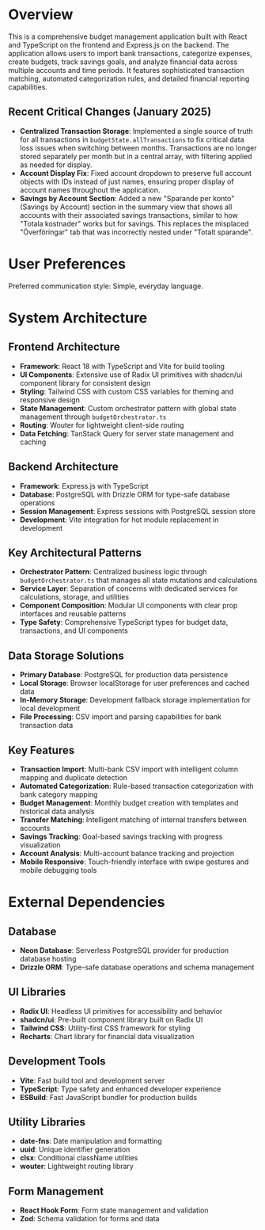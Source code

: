 # Overview

This is a comprehensive budget management application built with React and TypeScript on the frontend and Express.js on the backend. The application allows users to import bank transactions, categorize expenses, create budgets, track savings goals, and analyze financial data across multiple accounts and time periods. It features sophisticated transaction matching, automated categorization rules, and detailed financial reporting capabilities.

## Recent Critical Changes (January 2025)

- **Centralized Transaction Storage**: Implemented a single source of truth for all transactions in `budgetState.allTransactions` to fix critical data loss issues when switching between months. Transactions are no longer stored separately per month but in a central array, with filtering applied as needed for display.
- **Account Display Fix**: Fixed account dropdown to preserve full account objects with IDs instead of just names, ensuring proper display of account names throughout the application.
- **Savings by Account Section**: Added a new "Sparande per konto" (Savings by Account) section in the summary view that shows all accounts with their associated savings transactions, similar to how "Totala kostnader" works but for savings. This replaces the misplaced "Överföringar" tab that was incorrectly nested under "Totalt sparande".

# User Preferences

Preferred communication style: Simple, everyday language.

# System Architecture

## Frontend Architecture

- **Framework**: React 18 with TypeScript and Vite for build tooling
- **UI Components**: Extensive use of Radix UI primitives with shadcn/ui component library for consistent design
- **Styling**: Tailwind CSS with custom CSS variables for theming and responsive design
- **State Management**: Custom orchestrator pattern with global state management through `budgetOrchestrator.ts`
- **Routing**: Wouter for lightweight client-side routing
- **Data Fetching**: TanStack Query for server state management and caching

## Backend Architecture

- **Framework**: Express.js with TypeScript
- **Database**: PostgreSQL with Drizzle ORM for type-safe database operations
- **Session Management**: Express sessions with PostgreSQL session store
- **Development**: Vite integration for hot module replacement in development

## Key Architectural Patterns

- **Orchestrator Pattern**: Centralized business logic through `budgetOrchestrator.ts` that manages all state mutations and calculations
- **Service Layer**: Separation of concerns with dedicated services for calculations, storage, and utilities
- **Component Composition**: Modular UI components with clear prop interfaces and reusable patterns
- **Type Safety**: Comprehensive TypeScript types for budget data, transactions, and UI components

## Data Storage Solutions

- **Primary Database**: PostgreSQL for production data persistence
- **Local Storage**: Browser localStorage for user preferences and cached data
- **In-Memory Storage**: Development fallback storage implementation for local development
- **File Processing**: CSV import and parsing capabilities for bank transaction data

## Key Features

- **Transaction Import**: Multi-bank CSV import with intelligent column mapping and duplicate detection
- **Automated Categorization**: Rule-based transaction categorization with bank category mapping
- **Budget Management**: Monthly budget creation with templates and historical data analysis
- **Transfer Matching**: Intelligent matching of internal transfers between accounts
- **Savings Tracking**: Goal-based savings tracking with progress visualization
- **Account Analysis**: Multi-account balance tracking and projection
- **Mobile Responsive**: Touch-friendly interface with swipe gestures and mobile debugging tools

# External Dependencies

## Database
- **Neon Database**: Serverless PostgreSQL provider for production database hosting
- **Drizzle ORM**: Type-safe database operations and schema management

## UI Libraries
- **Radix UI**: Headless UI primitives for accessibility and behavior
- **shadcn/ui**: Pre-built component library built on Radix UI
- **Tailwind CSS**: Utility-first CSS framework for styling
- **Recharts**: Chart library for financial data visualization

## Development Tools
- **Vite**: Fast build tool and development server
- **TypeScript**: Type safety and enhanced developer experience
- **ESBuild**: Fast JavaScript bundler for production builds

## Utility Libraries
- **date-fns**: Date manipulation and formatting
- **uuid**: Unique identifier generation
- **clsx**: Conditional className utilities
- **wouter**: Lightweight routing library

## Form Management
- **React Hook Form**: Form state management and validation
- **Zod**: Schema validation for forms and data